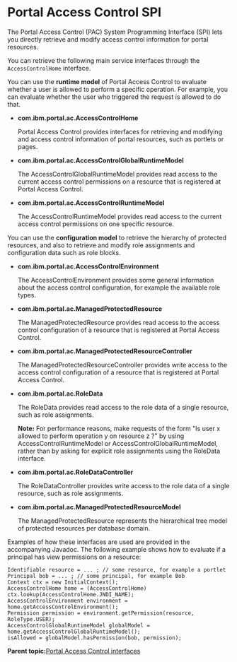 # Portal Access Control SPI

The Portal Access Control \(PAC\) System Programming Interface \(SPI\) lets you directly retrieve and modify access control information for portal resources.

You can retrieve the following main service interfaces through the `AccessControlHome` interface.

You can use the **runtime model** of Portal Access Control to evaluate whether a user is allowed to perform a specific operation. For example, you can evaluate whether the user who triggered the request is allowed to do that.

-   **com.ibm.portal.ac.AccessControlHome**

    Portal Access Control provides interfaces for retrieving and modifying and access control information of portal resources, such as portlets or pages.


-   **com.ibm.portal.ac.AccessControlGlobalRuntimeModel**

    The AccessControlGlobalRuntimeModel provides read access to the current access control permissions on a resource that is registered at Portal Access Control.

-   **com.ibm.portal.ac.AccessControlRuntimeModel**

    The AccessControlRuntimeModel provides read access to the current access control permissions on one specific resource.


You can use the **configuration model** to retrieve the hierarchy of protected resources, and also to retrieve and modify role assignments and configuration data such as role blocks.

-   **com.ibm.portal.ac.AccessControlEnvironment**

    The AccessControlEnvironment provides some general information about the access control configuration, for example the available role types.

-   **com.ibm.portal.ac.ManagedProtectedResource**

    The ManagedProtectedResource provides read access to the access control configuration of a resource that is registered at Portal Access Control.

-   **com.ibm.portal.ac.ManagedProtectedResourceController**

    The ManagedProtectedResourceController provides write access to the access control configuration of a resource that is registered at Portal Access Control.

-   **com.ibm.portal.ac.RoleData**

    The RoleData provides read access to the role data of a single resource, such as role assignments.

    **Note:** For performance reasons, make requests of the form "Is user x allowed to perform operation y on resource z ?" by using AccessControlRuntimeModel or AccessControlGlobalRuntimeModel, rather than by asking for explicit role assignments using the RoleData interface.

-   **com.ibm.portal.ac.RoleDataController**

    The RoleDataController provides write access to the role data of a single resource, such as role assignments.

-   **com.ibm.portal.ac.ManagedProtectedResourceModel**

    The ManagedProtectedResource represents the hierarchical tree model of protected resources per database domain.


Examples of how these interfaces are used are provided in the accompanying Javadoc. The following example shows how to evaluate if a principal has view permissions on a resource:

```
Identifiable resource = ... ; // some resource, for example a portlet
Principal bob = ... ; // some principal, for example Bob
Context ctx = new InitialContext();
AccessControlHome home = (AccessControlHome) ctx.lookup(AccessControlHome.JNDI_NAME);
AccessControlEnvironment environment = home.getAccessControlEnvironment();
Permission permission = environment.getPermission(resource, RoleType.USER);
AccessControlGlobalRuntimeModel globalModel = home.getAccessControlGlobalRuntimeModel();
isAllowed = globalModel.hasPermission(bob, permission); 
```

**Parent topic:**[Portal Access Control interfaces](../dev/wppacintfce.md)

